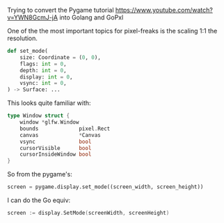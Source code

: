 Trying to convert the Pygame tutorial https://www.youtube.com/watch?v=YWN8GcmJ-jA into Golang and GoPxl


One of the the most important topics for pixel-freaks is the scaling 1:1 the resolution.

```python
def set_mode(
    size: Coordinate = (0, 0),
    flags: int = 0,
    depth: int = 0,
    display: int = 0,
    vsync: int = 0,
) -> Surface: ...
```

This looks quite familiar with:

```go
type Window struct {
	window *glfw.Window
	bounds             pixel.Rect
	canvas             *Canvas
	vsync              bool
	cursorVisible      bool
	cursorInsideWindow bool
}
```

So from the pygame's:

```python
screen = pygame.display.set_mode((screen_width, screen_height))
```

I can do the Go equiv:

```go
screen := display.SetMode(screenWidth, screenHeight)
```